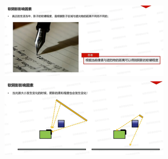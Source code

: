 ![输入图片说明](/imgs/2025-02-27/lRBIhSWFrGCcSUb8.png)

![输入图片说明](/imgs/2025-02-27/w0FL3CzGIfJhf5sF.png)

<!--stackedit_data:
eyJoaXN0b3J5IjpbLTI4NDY2NDkxOV19
-->